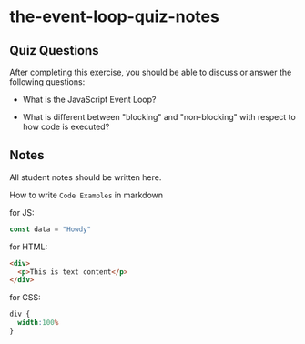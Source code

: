 # the-event-loop-quiz-notes

## Quiz Questions

After completing this exercise, you should be able to discuss or answer the following questions:

- What is the JavaScript Event Loop?

- What is different between "blocking" and "non-blocking" with respect to how code is executed?


## Notes

All student notes should be written here.


How to write `Code Examples` in markdown

for JS:
```javascript
const data = "Howdy"
```

for HTML:
```html
<div>
  <p>This is text content</p>
</div>
```

for CSS:
```css
div {
  width:100%
}
```
